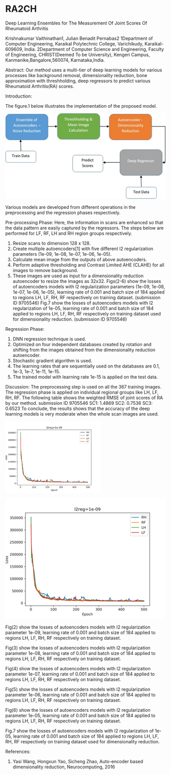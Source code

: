 # RA2CH
Deep Learning Ensembles for The Measurement Of Joint Scores Of Rheumatoid Arthritis 

Krishnakumar Vaithinathan1, Julian Benadit Pernabas2
1Department of Computer Engineering, Karaikal Polytechnic College, Varichikudy, Karaikal-609609, India.
2Department of Computer Science and Engineering, Faculty of Engineering, CHRIST(Deemed To be University), Kengeri Campus, Kanmanike,Bangalore,560074, Karnataka,India.

Abstract:
	Our method uses a multi-tier of deep learning models for various processes like background removal, dimensionality reduction, bone approximation with threshholding, deep regressors to predict various Rheumatoid Arthritis(RA) scores.

Introduction:

The figure.1 below illustrates the implementation of the proposed model. 

![Alt text](https://github.com/vkichu77/RA2CH/blob/master/imgs/blockdiag.jpg?raw=true "BlockDiagram")

Various models are developed from different operations in the preprocessing and the regression phases respectively.

Pre-processing Phase:
Here, the information in scans are enhanced so that the data pattern are easily captured by the regressors. The steps below are performed for LF, RF, LH and RH region groups respectively.
1.	Resize scans to dimension 128 x 128.
2.	Create multiple autoencoders[1] with five different l2 regularization parameters (1e-09, 1e-08, 1e-07, 1e-06, 1e-05).
3.	Calculate mean image from the outputs of above autoencoders.
4.	Perform adaptive thresholding and Contrast Limited AHE (CLAHE) for all images to remove background.
5.	These images are used as input for a dimensionality reduction autoencoder to resize the images as 32x32.
Figs(2-6) show the losses of autoencoders models with l2 regularization parameters (1e-09, 1e-08, 1e-07, 1e-06, 1e-05), learning rate of 0.001 and batch size of 184 applied to regions LH, LF, RH, RF respectively on training dataset. (submission ID 9705546)
Fig.7 show the losses of autoencoders models with l2 regularization of 1e-05, learning rate of 0.001 and batch size of 184 applied to regions LH, LF, RH, RF respectively on training dataset used for dimensionality reduction. (submission ID 9705546)

Regression Phase:
1.	DNN regression technique is used.
2.	Optimized on four independent databases created by rotation and shifting from the images obtained from the dimensionality reduction autoencoder.
3.	Stochastic gradient algorithm is used.
4.	The learning rates that are sequentially used on the databases are 0.1, 1e-3, 1e-7, 1e-11, 1e-15.
5.	The trained model with learning rate 1e-15 is applied on the test data.

Discussion:
	The preprocessing step is used on all the 367 training images. The regression phase is applied on individual regional groups like LH, LF, RH, RF. The following table shows the weighted RMSE of joint scores of RA by our method.
submission ID 9705546
SC1: 1.4869
SC2: 0.7536
SC3: 0.6523
To conclude, the results shows that the accuracy of the deep learning models is very moderate when the whole scan images are used.

<img src="https://github.com/vkichu77/RA2CH/blob/master/imgs/trnmodelNR-1e-09.png" width="300">

![Alt text](https://github.com/vkichu77/RA2CH/blob/master/imgs/trnmodelNR-1e-09.png "BlockDiagram")

Fig(2) show the losses of autoencoders models with l2 regularization parameter 1e-09, learning rate of 0.001 and batch size of 184 applied to regions LH, LF, RH, RF respectively on training dataset. 

Fig(3) show the losses of autoencoders models with l2 regularization parameter 1e-08, learning rate of 0.001 and batch size of 184 applied to regions LH, LF, RH, RF respectively on training dataset.
 
Fig(4) show the losses of autoencoders models with l2 regularization parameter 1e-07, learning rate of 0.001 and batch size of 184 applied to regions LH, LF, RH, RF respectively on training dataset.
 
Fig(5) show the losses of autoencoders models with l2 regularization parameter 1e-06, learning rate of 0.001 and batch size of 184 applied to regions LH, LF, RH, RF respectively on training dataset.
 
Fig(6) show the losses of autoencoders models with l2 regularization parameter 1e-05, learning rate of 0.001 and batch size of 184 applied to regions LH, LF, RH, RF respectively on training dataset.
 
Fig.7 show the losses of autoencoders models with l2 regularization of 1e-05, learning rate of 0.001 and batch size of 184 applied to regions LH, LF, RH, RF respectively on training dataset used for dimensionality reduction.
 

References:
1.	Yasi Wang, Hongxun Yao, Sicheng Zhao, Auto-encoder based dimensionality reduction, Neurocomputing, 2016
